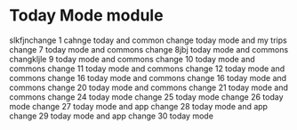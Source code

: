 # Today Mode module
slkfjnchange 1
cahnge today and common
change today mode and my trips
change 7 today mode and commons
change 8jbj today mode and commons
changkljle 9 today mode and commons
change 10 today mode and commons
change 11 today mode and commons
change 12 today mode and commons
change 16 today mode and commons
change 16 today mode and commons
change 20 today mode and commons
change 21 today mode and commons
change 24 today mode
change 25 today mode
change 26 today mode
change 27 today mode and app
change 28 today mode and app
change 29 today mode and app
change 30 today mode
